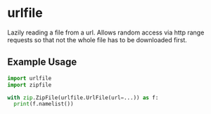 # urlfile

Lazily reading a file from a url.
Allows random access via http range requests so that not the whole file has to be downloaded first.

## Example Usage

```python
import urlfile
import zipfile

with zip.ZipFile(urlfile.UrlFile(url=...)) as f:
  print(f.namelist())

```